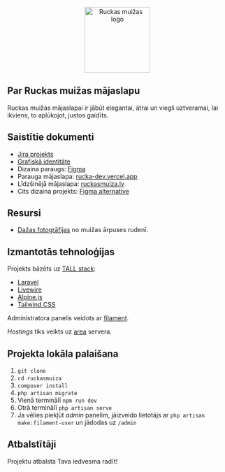 <p align="center"><img src="https://www.ruckasmuiza.lv/logo.png" width="150" alt="Ruckas muižas logo"></p>

## Par Ruckas muižas mājaslapu

Ruckas muižas mājaslapai ir jābūt elegantai, ātrai un viegli uztveramai, lai ikviens, to aplūkojot, justos gaidīts.

## Saistītie dokumenti

-   [Jira projekts ](https://amixam.atlassian.net/jira/software/projects/RUC/boards/3)
-   [Grafiskā identitāte](https://vtdtlv-my.sharepoint.com/:b:/g/personal/jekabs_krigerts_vtdt_edu_lv/EYHS1j94mHZBkFFMxzhkyqwBmPRvo8pi2EhaFgB15C1Bzg?e=5nerAn)
-   Dizaina paraugs: [Figma](https://www.figma.com/file/p4AWgLxn8VQg4ALTbi27Um/Untitled?type=design&node-id=0%3A1&mode=design&t=ioqNgiYVKJmTSuXw-1)
-   Parauga mājaslapa: [rucka-dev.vercel.app](https://rucka-dev.vercel.app/)
-   Līdzšinējā mājaslapa: [ruckasmuiza.lv](https://www.ruckasmuiza.lv/)
-   Cits dizaina projekts: [Figma alternative](https://www.figma.com/file/zBgzpYKdLpGUJQn8gqQQsE/RM-M%C4%81jaslapa?type=design&node-id=0%3A1&mode=design&t=Dj011RlAZiFqNtvx-1)

## Resursi

-   [Dažas fotogrāfijas](https://vtdtlv-my.sharepoint.com/:f:/g/personal/jekabs_krigerts_vtdt_edu_lv/ElKUWwpomlxAt4kC4Hh2pPsBrIHr-1UlOJkZzXJHlez02Q?e=I2mryM) no muižas ārpuses rudenī.

## Izmantotās tehnoloģijas

Projekts bāzēts uz [TALL stack](https://tallstack.dev/):

-   [Laravel](https://laravel.com/)
-   [Livewire](https://laravel-livewire.com/)
-   [Alpine.js](https://alpinejs.dev/)
-   [Tailwind CSS](https://tailwindcss.com/)

Administratora panelis veidots ar [filament](https://filamentphp.com/).

_Hostings_ tiks veikts uz [area](https://area.lv/lv/) servera.

## Projekta lokāla palaišana

1. `git clone`
2. `cd ruckasmuiza`
3. `composer install`
4. `php artisan migrate`
5. Vienā terminālī `npm run dev`
6. Otrā terminālī `php artisan serve`
7. Ja vēlies piekļūt _admin_ panelim, jāizveido lietotājs ar `php artisan make:filament-user` un jādodas uz `/admin`

## Atbalstītāji

Projektu atbalsta Tava iedvesma radīt!

